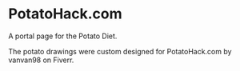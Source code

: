 # PotatoHack.com

A portal page for the Potato Diet.

The potato drawings were custom designed for PotatoHack.com by vanvan98 on Fiverr.
